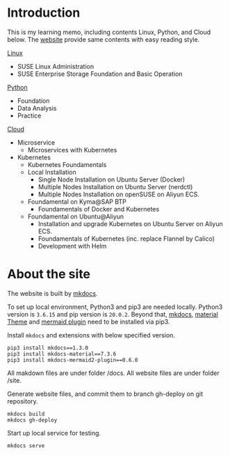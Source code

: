 # Introduction

This is my learning memo, including contents Linux, Python, and Cloud below. 
The [website](https://huyuhui001.github.io/mySite/) provide same contents with easy reading style.

[Linux](./docs/linux.md)
* SUSE Linux Administration
* SUSE Enterprise Storage Foundation and Basic Operation

[Python](./docs/python.md)
* Foundation
* Data Analysis
* Practice

[Cloud](./docs/cloud.md)
* Microservice
    * Microservices with Kubernetes
* Kubernetes
    * Kubernetes Foundamentals
    * Local Installation
        + Single Node Installation on Ubuntu Server (Docker)
        + Multiple Nodes Installation on Ubuntu Server (nerdctl)
        + Multiple Nodes Installation on openSUSE on Aliyun ECS.
    * Foundamental on Kyma@SAP BTP
        + Foundamentals of Docker and Kubernetes
    * Foundamental on Ubuntu@Aliyun
        + Installation and upgrade Kubernetes on Ubuntu Server on Aliyun ECS.
        + Foundamentals of Kubernetes (inc. replace Flannel by Calico)
        + Development with Helm


# About the site

The website is built by [mkdocs](https://www.mkdocs.org/).

To set up local environment, Python3 and pip3 are needed locally. Python3 version is `3.6.15` and pip version is `20.0.2`.
Beyond that, 
[mkdocs](https://www.mkdocs.org/), 
[material Theme](https://github.com/squidfunk/mkdocs-material) and 
[mermaid plugin](https://mermaid-js.github.io/mermaid/#/) 
need to be installed via pip3.

Install `mkdocs` and extensions with below specified version.
```
pip3 install mkdocs==1.3.0
pip3 install mkdocs-material==7.3.6
pip3 install mkdocs-mermaid2-plugin==0.6.0
```
All makdown files are under folder /docs.
All website files are under folder /site.

Generate website files, and commit them to branch gh-deploy on git repository.
```
mkdocs build
mkdocs gh-deploy
```

Start up local service for testing.
```
mkdocs serve
```
